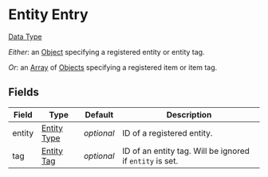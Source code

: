 # Entity Entry
[Data Type](../data_types.md)

_Either_: an [Object](object.md) specifying a registered entity or entity tag.

_Or_: an [Array](array.md) of [Objects](object.md) specifying a registered item or item tag.

## Fields

 | Field | Type | Default | Description | 
|---|---|---|---|
 | entity | [Entity Type](../data_types/entity_type.md) | _optional_ | ID of a registered entity. | 
 | tag | [Entity Tag](../data_types/entity_tag.md) | _optional_ | ID of an entity tag. Will be ignored if `entity` is set. | 

